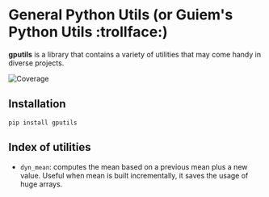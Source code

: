 # General Python Utils (or Guiem's Python Utils :trollface:)

__gputils__ is a library that contains a variety of utilities that may come handy in diverse projects.

![Coverage](https://github.com/guiem/gputils/resources/coverage-badge.svg)

## Installation
```
pip install gputils
```
## Index of utilities

* `dyn_mean`: computes the mean based on a previous mean plus a new value. Useful when mean is built
    incrementally, it saves the usage of huge arrays. 
 